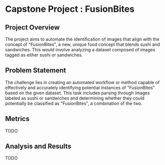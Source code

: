 # Capstone Project : FusionBites

## Project Overview

The project aims to automate the identification of images that align with the concept of "FusionBites", a new, unique food concept that blends sushi and sandwiches. This would involve analyzing a dataset composed of images tagged as either sushi or sandwiches.

## Problem Statement

The challenge lies in creating an automated workflow or method capable of effectively and accurately identifying potential instances of "FusionBites" based on the given dataset. This task includes parsing through images labeled as sushi or sandwiches and determining whether they could potentially be classified as "FusionBites", a combination of the two.

## Metrics

TODO

## Analysis and Results

TODO

